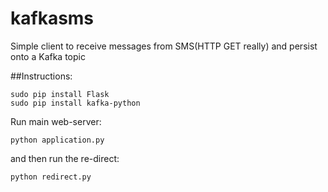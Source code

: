 # kafkasms
Simple client to receive messages from SMS(HTTP GET really) and persist onto a Kafka topic

##Instructions:

```
sudo pip install Flask
sudo pip install kafka-python
```

Run main web-server:

```
python application.py
```

and then run the re-direct:

```
python redirect.py
```
